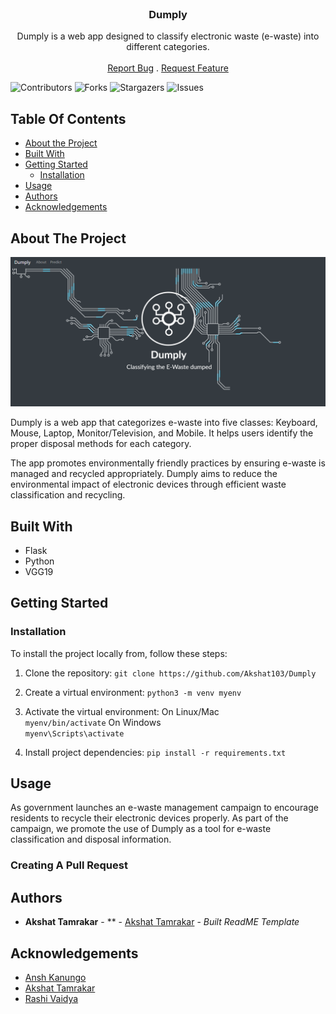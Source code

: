 <br/>
<p align="center">
  <h3 align="center">Dumply</h3>

  <p align="center">
    Dumply is a web app designed to classify electronic waste (e-waste) into different categories.
    <br/>
    <br/>
    <a href="https://github.com/Akshat103/Dumply/issues">Report Bug</a>
    .
    <a href="https://github.com/Akshat103/Dumply/issues">Request Feature</a>
  </p>
</p>

![Contributors](https://img.shields.io/github/contributors/Akshat103/Dumply?color=dark-green) ![Forks](https://img.shields.io/github/forks/Akshat103/Dumply?style=social) ![Stargazers](https://img.shields.io/github/stars/Akshat103/Dumply?style=social) ![Issues](https://img.shields.io/github/issues/Akshat103/Dumply) 

## Table Of Contents

* [About the Project](#about-the-project)
* [Built With](#built-with)
* [Getting Started](#getting-started)
  * [Installation](#installation)
* [Usage](#usage)
* [Authors](#authors)
* [Acknowledgements](#acknowledgements)

## About The Project

![Screen Shot](images/screenshot.png)

Dumply is a web app that categorizes e-waste into five classes: Keyboard, Mouse, Laptop, Monitor/Television, and Mobile. It helps users identify the proper disposal methods for each category.

The app promotes environmentally friendly practices by ensuring e-waste is managed and recycled appropriately. Dumply aims to reduce the environmental impact of electronic devices through efficient waste classification and recycling.

## Built With

* Flask
* Python
* VGG19

## Getting Started


### Installation

To install the project locally from, follow these steps:

1. Clone the repository:
```git clone https://github.com/Akshat103/Dumply```

2. Create a virtual environment:
```python3 -m venv myenv```

3. Activate the virtual environment: 
On Linux/Mac  
```myenv/bin/activate```
On Windows   
 ```myenv\Scripts\activate```

4. Install project dependencies:
```pip install -r requirements.txt```


## Usage

As government launches an e-waste management campaign to encourage residents to recycle their electronic devices properly. As part of the campaign, we promote the use of Dumply as a tool for e-waste classification and disposal information.


### Creating A Pull Request



## Authors

* **Akshat Tamrakar** - ** - [Akshat Tamrakar](https://github.com/Akshat103) - *Built ReadME Template*

## Acknowledgements

* [Ansh Kanungo](https://github.com/Anshkanungo)
* [Akshat Tamrakar](https://github.com/Akshat103)
* [Rashi Vaidya](https://github.com/rashivaidya/)
